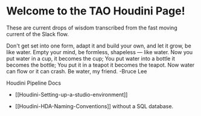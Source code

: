# Welcome to the TAO Houdini Page!

These are current drops of wisdom transcribed from the fast moving current of the Slack flow. 

Don't get set into one form, adapt it and build your own, and let it grow, be like water. Empty your mind, be formless, shapeless — like water. Now you put water in a cup, it becomes the cup; You put water into a bottle it becomes the bottle; You put it in a teapot it becomes the teapot. Now water can flow or it can crash. Be water, my friend.
-Bruce Lee

Houdini Pipeline Docs
- [[Houdini-Setting-up-a-studio-environment]]
* [[Houdini-HDA-Naming-Conventions]] without a SQL database.